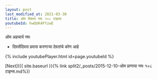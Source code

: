 ```yaml
---
layout: post
last_modified_at: 2021-03-30
title: ओम दिशाय नमः १०८ टाइम्स
youtubeId: hwQUK4FYzwE
---
```

 
 
 ओम अहचार्य नमः  
 
 -  दिवसेंदिवस प्रवास करणार्‍या देवतांचे कोण आहे 
 
  
 
  
 
 
 
 
 
 


{% include youtubePlayer.html id=page.youtubeId %}
 
[Next]({{ site.baseurl }}{% link  split2/_posts/2015-12-10-ओम प्राणाया नमः १०८ टाइम्स.md%})
 

